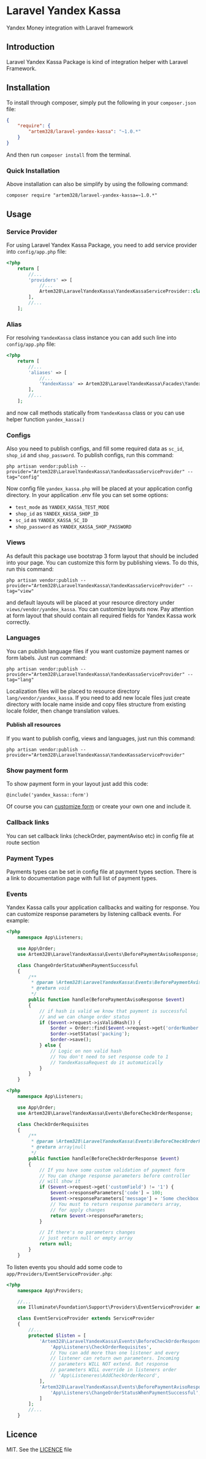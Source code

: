 # Laravel Yandex Kassa

Yandex Money integration with Laravel framework

## Introduction
Laravel Yandex Kassa Package is kind of integration helper with Laravel Framework.

## Installation
To install through composer, simply put the following in your `composer.json` file:

```json
{
    "require": {
        "artem328/laravel-yandex-kassa": "~1.0.*"
    }
}
```

And then run `composer install` from the terminal.

### Quick Installation

Above installation can also be simplify by using the following command:

    composer require "artem328/laravel-yandex-kassa=~1.0.*"

## Usage

### Service Provider
For using Laravel Yandex Kassa Package, you need to add service provider into `config/app.php` file:
```php
<?php
    return [
        //...
        'providers' => [
            //...
            Artem328\LaravelYandexKassa\YandexKassaServiceProvider::class,
        ],
        //...
    ];
```

### Alias
For resolving `YandexKassa` class instance you can add such line into `config/app.php` file:
```php
<?php
    return [
        //...
        'aliases' => [
            //...
            'YandexKassa' => Artem328\LaravelYandexKassa\Facades\YandexKassa::class,
        ],
        //...
    ];
```
and now call methods statically from `YandexKassa` class or you can use helper function `yandex_kassa()`

### Configs
Also you need to publish configs, and fill some required data as `sc_id`, `shop_id` and `shop_password`. To publish configs, run this command:

    php artisan vendor:publish --provider="Artem328\LaravelYandexKassa\YandexKassaServiceProvider" --tag="config"

Now config file `yandex_kassa.php` will be placed at your application config directory. In your application .env file you can set some options:
 * `test_mode` as `YANDEX_KASSA_TEST_MODE`
 * `shop_id` as `YANDEX_KASSA_SHOP_ID`
 * `sc_id` as `YANDEX_KASSA_SC_ID`
 * `shop_password` as `YANDEX_KASSA_SHOP_PASSWORD`

### Views
As default this package use bootstrap 3 form layout that should be included into your page. You can customize this form by publishing views. To do this, run this command:

    php artisan vendor:publish --provider="Artem328\LaravelYandexKassa\YandexKassaServiceProvider" --tag="view"

and default layouts will be placed at your resource directory under `views/vendor/yandex_kassa`. You can customize layouts now. Pay attention at form layout that should contain all required fields for Yandex Kassa work correctly.

### Languages
You can publish language files if you want customize payment names or form labels. Just run command:

    php artisan vendor:publish --provider="Artem328\LaravelYandexKassa\YandexKassaServiceProvider" --tag="lang"

Localization files will be placed to resource directory `lang/vendor/yandex_kassa`. If you need to add new locale files just create directory with locale name inside and copy files structure from existing locale folder, then change translation values.

#### Publish all resources
If you want to publish config, views and languages, just run this command:

    php artisan vendor:publish --provider="Artem328\LaravelYandexKassa\YandexKassaServiceProvider"

### Show payment form
To show payment form in your layout just add this code:
```blade
@include('yandex_kassa::form')
```
Of course you can [customize form](#views) or create your own one and include it.

### Callback links
You can set callback links (checkOrder, paymentAviso etc) in config file at route section

### Payment Types
Payments types can be set in config file at payment types section. There is a link to documentation page with full list of payment types.

### Events
Yandex Kassa calls your application callbacks and waiting for response. You can customize response parameters by listening callback events. For example:
```php
<?php
    namespace App\Listeners;

    use App\Order;
    use Artem328\LaravelYandexKassa\Events\BeforePaymentAvisoResponse;

    class ChangeOrderStatusWhenPaymentSuccessful
    {
        /**
         * @param \Artem328\LaravelYandexKassa\Events\BeforePaymentAvisoResponse
         * @return void
         */
        public function handle(BeforePaymentAvisoResponse $event)
        {
            // if hash is valid we know that payment is successful
            // and we can change order status
            if ($event->request->isValidHash()) {
                $order = Order::find($event->request->get('orderNumber'));
                $order->setStatus('packing');
                $order->save();
            } else {
                // Logic on non valid hash
                // You don't need to set response code to 1
                // YandexKassaRequest do it automatically
            }
        }
    }
```

```php
<?php
    namespace App\Listeners;

    use App\Order;
    use Artem328\LaravelYandexKassa\Events\BeforeCheckOrderResponse;

    class CheckOrderRequisites
    {
        /**
         * @param \Artem328\LaravelYandexKassa\Events\BeforeCheckOrderResponse
         * @return array|null
         */
        public function handle(BeforeCheckOrderResponse $event)
        {
            // If you have some custom validation of payment form
            // You can change response parameters before controller
            // will show it
            if ($event->request->get('customField') != '1') {
                $event->responseParameters['code'] = 100;
                $event->responseParameters['message'] = 'Some checkbox was not checked';
                // You must to return response parameters array,
                // for apply changes
                return $event->responseParameters;
            }

            // If there's no parameters changes
            // just return null or empty array
            return null;
        }
    }
```

To listen events you should add some code to `app/Providers/EventServiceProvider.php`:
```php
<?php
    namespace App\Providers;

    //...
    use Illuminate\Foundation\Support\Providers\EventServiceProvider as ServiceProvider;

    class EventServiceProvider extends ServiceProvider
    {
        //...
        protected $listen = [
            'Artem328\LaravelYandexKassa\Events\BeforeCheckOrderResponse' => [
                'App\Listeners\CheckOrderRequisites',
                // You can add more than one listener and every
                // listener can return own parameters. Incoming
                // parameters WILL NOT extend. But response
                // parameters WILL override in listeners order
                // 'App\Listeneres\AddCheckOrderRecord',
            ],
            'Artem328\LaravelYandexKassa\Events\BeforePaymentAvisoResponse' => [
                'App\Listeners\ChangeOrderStatusWhenPaymentSuccessful',
            ]
        ];
        //...
    }
```

## Licence
MIT. See the [LICENCE](https://github.com/artem328/laravel-yandex-kassa/blob/master/LICENSE.md) file
